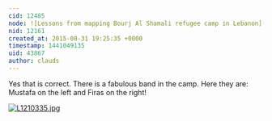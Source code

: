 ```yaml
---
cid: 12485
node: ![Lessons from mapping Bourj Al Shamali refugee camp in Lebanon](../notes/claudsmm/08-23-2015/lessons-from-mapping-bourj-al-shamali-refugee-camp)
nid: 12161
created_at: 2015-08-31 19:25:35 +0000
timestamp: 1441049135
uid: 43867
author: clauds
---
```


Yes that is correct. There is a fabulous band in the camp. Here they are: Mustafa on the left and Firas on the right!

[![L1210335.jpg](https://i.publiclab.org/system/images/photos/000/011/352/medium/L1210335.jpg)](https://i.publiclab.org/system/images/photos/000/011/352/original/L1210335.jpg)

